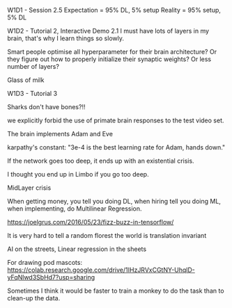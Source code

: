 W1D1 - Session 2.5
Expectation = 95% DL, 5% setup
Reality = 95% setup, 5% DL

W1D2 - Tutorial 2, Interactive Demo 2.1 
I must have lots of layers in my brain, that's why I learn things so slowly.

Smart people optimise all hyperparameter for their brain architecture? Or they figure out how to properly initialize their synaptic weights? Or less number of layers?

Glass of milk

W1D3 - Tutorial 3

Sharks don't have bones?!!

we explicitly forbid the use of primate brain responses to the test video set. 

The brain implements Adam and Eve

karpathy's constant: "3e-4 is the best learning rate for Adam, hands down."

If the network goes too deep, it ends up with an existential crisis.

I thought you end up in Limbo if you go too deep.

MidLayer crisis

When getting money, you tell you doing DL, when hiring tell you doing ML, when implementing, do Multilinear Regression.

https://joelgrus.com/2016/05/23/fizz-buzz-in-tensorflow/

It is very hard to tell a random florest the world is translation invariant

AI on the streets, Linear regression in the sheets

For drawing pod mascots: https://colab.research.google.com/drive/1IHzJRVxCGtNY-UhqlD-yFqNlwd3SbHd7?usp=sharing

Sometimes I think it would be faster to train a monkey to do the task than to clean-up the data.